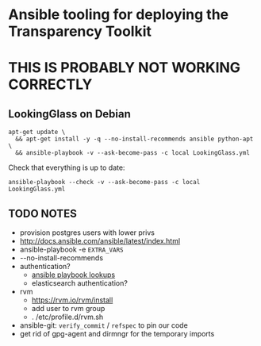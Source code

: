 # Ansible tooling for deploying the Transparency Toolkit

# THIS IS PROBABLY NOT WORKING CORRECTLY

## LookingGlass on Debian

```shell
apt-get update \
  && apt-get install -y -q --no-install-recommends ansible python-apt \
  && ansible-playbook -v --ask-become-pass -c local LookingGlass.yml
```

Check that everything is up to date:
```shell
ansible-playbook --check -v --ask-become-pass -c local LookingGlass.yml
```

## TODO NOTES
- provision postgres users with lower privs
- http://docs.ansible.com/ansible/latest/index.html
- ansible-playbook -e `EXTRA_VARS`
- --no-install-recommends
- authentication?
  - [ansible playbook lookups](http://docs.ansible.com/ansible/latest/playbooks_lookups.html#examples)
  - elasticsearch authentication?
- rvm
  - https://rvm.io/rvm/install
  - add user to rvm group
  - . /etc/profile.d/rvm.sh
- ansible-git:  `verify_commit` / `refspec` to pin our code
- get rid of gpg-agent and dirmngr for the temporary imports

